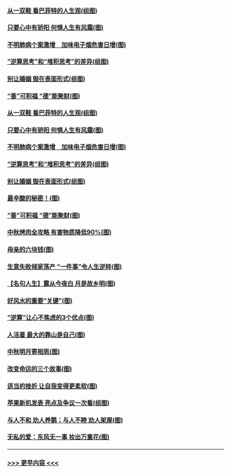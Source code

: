 #### [从一双鞋 看巴菲特的人生观(组图)](../pages/p8/907311.md?t=09141955) 
#### [只要心中有骄阳 何惧人生有风霜(图)](../pages/p8/907320.md?t=09141955) 
#### [不明肺病个案激增　加味电子烟危害日增(图)](../pages/p8/907307.md?t=09141955) 
#### [“逆算思考”和“堆积思考”的差异(组图)](../pages/p8/907229.md?t=09141955) 
#### [别让婚姻 毁在表面形式(组图)](../pages/p8/907118.md?t=09141955) 
#### [“善”可积福 “德”能聚财(图)](../pages/p8/906906.md?t=09141955) 
#### [从一双鞋 看巴菲特的人生观(组图)](../pages/p8/907311.md?t=09141955) 
#### [只要心中有骄阳 何惧人生有风霜(图)](../pages/p8/907320.md?t=09141955) 
#### [不明肺病个案激增　加味电子烟危害日增(图)](../pages/p8/907307.md?t=09141955) 
#### [“逆算思考”和“堆积思考”的差异(组图)](../pages/p8/907229.md?t=09141955) 
#### [别让婚姻 毁在表面形式(组图)](../pages/p8/907118.md?t=09141955) 
#### [最辛酸的秘密！(图)](../pages/p8/906327.md?t=09141955) 
#### [“善”可积福 “德”能聚财(图)](../pages/p8/906906.md?t=09141955) 
#### [中秋烤肉全攻略 有害物质降低90%(图)](../pages/p8/907227.md?t=09141955) 
#### [母亲的六块钱(图)](../pages/p8/907107.md?t=09141955) 
#### [生意失败倾家荡产 “一件事”令人生逆转(图)](../pages/p8/907101.md?t=09141955) 
#### [【名句人生】露从今夜白 月是故乡明(图)](../pages/p8/906558.md?t=09141955) 
#### [好风水的重要“关键”(图)](../pages/p8/907087.md?t=09141955) 
#### [“逆算”让心不焦虑的3个优点(图)](../pages/p8/907070.md?t=09141955) 
#### [人活着 最大的靠山是自己(图)](../pages/p8/906329.md?t=09141955) 
#### [中秋明月寄相思(图)](../pages/p8/906932.md?t=09141955) 
#### [改变命运的三个故事(图)](../pages/p8/906257.md?t=09141955) 
#### [适当的挫折 让自我变得更柔软(图)](../pages/p8/906984.md?t=09141955) 
#### [苹果新机发表 亮点及争议一次看(组图)](../pages/p8/906967.md?t=09141955) 
#### [与人不和 劝人养鹅；与人不睦 劝人架屋(图)](../pages/p8/906905.md?t=09141955) 
#### [无私的爱：东风无一事 妆出万重花(图)](../pages/p8/906862.md?t=09141955) 

----
#### [ >>> 更早内容 <<< ](../indexes/p8-earlier.md)
